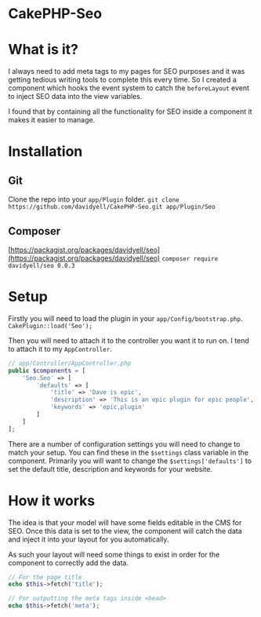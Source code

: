 CakePHP-Seo
===========

# What is it?
I always need to add meta tags to my pages for SEO purposes and it was getting tedious writing tools to complete this every time. So I created a component which hooks the event system to catch the `beforeLayout` event to inject SEO data into the view variables.

I found that by containing all the functionality for SEO inside a component it makes it easier to manage.

# Installation
## Git
Clone the repo into your `app/Plugin` folder. `git clone https://github.com/davidyell/CakePHP-Seo.git app/Plugin/Seo`
## Composer
[https://packagist.org/packages/davidyell/seo](https://packagist.org/packages/davidyell/seo)
`composer require davidyell/seo 0.0.3`

# Setup
Firstly you will need to load the plugin in your `app/Config/bootstrap.php`.
`CakePlugin::load('Seo');`

Then you will need to attach it to the controller you want it to run on. I tend to attach it to my `AppController`.

```php
// app/Controller/AppController.php
public $components = [
	'Seo.Seo' => [
		'defaults' => [
			'title' => 'Dave is epic',
			'description' => 'This is an epic plugin for epic people',
			'keywords' => 'epic,plugin'
		]
	]
];
```

There are a number of configuration settings you will need to change to match your setup. You can find these in the `$settings` class variable in the component. Primarily you will want to change the `$settings['defaults']` to set the default title, description and keywords for your website.

# How it works
The idea is that your model will have some fields editable in the CMS for SEO. Once this data is set to the view, the component will catch the data and inject it into your layout for you automatically.

As such your layout will need some things to exist in order for the component to correctly add the data.

```php
// For the page title
echo $this->fetch('title');

// For outputting the meta tags inside <head>
echo $this->fetch('meta');
```
